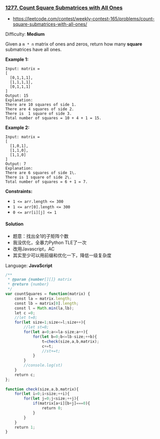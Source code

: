 ### [1277\. Count Square Submatrices with All Ones](https://leetcode.com/contest/weekly-contest-165/problems/count-square-submatrices-with-all-ones/)
- https://leetcode.com/contest/weekly-contest-165/problems/count-square-submatrices-with-all-ones/

Difficulty: **Medium**

Given a `m * n` matrix of ones and zeros, return how many **square** submatrices have all ones.

**Example 1:**

```
Input: matrix =
[
  [0,1,1,1],
  [1,1,1,1],
  [0,1,1,1]
]
Output: 15
Explanation: 
There are 10 squares of side 1.
There are 4 squares of side 2.
There is  1 square of side 3.
Total number of squares = 10 + 4 + 1 = 15.
```

**Example 2:**

```
Input: matrix = 
[
  [1,0,1],
  [1,1,0],
  [1,1,0]
]
Output: 7
Explanation: 
There are 6 squares of side 1\.  
There is 1 square of side 2\. 
Total number of squares = 6 + 1 = 7.
```

**Constraints:**

*   `1 <= arr.length <= 300`
*   `1 <= arr[0].length <= 300`
*   `0 <= arr[i][j] <= 1`

#### Solution
- 题意：找出全1的子矩阵个数
- 我没优化，全暴力Python TLE了一次
- 改用Javascript，AC
- 其实至少可以用前缀和优化一下，降低一级复杂度

Language: **JavaScript**

```javascript
/**
 * @param {number[][]} matrix
 * @return {number}
 */
var countSquares = function(matrix) {
    const la = matrix.length;
    const lb = matrix[0].length;
    const l = Math.min(la,lb);
    let c =0;
    //let t=0;
    for(let size=1;size<=l;size++){
        //let st=0;
        for(let a=0;a<=la-size;a++){
            for(let b=0;b<=lb-size;++b){
                t=check(size,a,b,matrix);
                c+=t;
                //st+=t;
            }
        }
        //console.log(st)
    }
    return c;
};
​
function check(size,a,b,matrix){
    for(let i=0;i<size;++i){
        for(let j=0;j<size;++j){
            if(matrix[a+i][b+j]===0){
                return 0;
            }
        }
    }
    return 1;
}
```